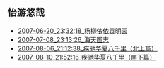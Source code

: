 ## 怡游悠哉
- [2007-06-20_23:32:18_杨柳依依袁明园](./2007-06-20_23:32:18_杨柳依依袁明园.md)
- [2007-07-08_23:13:26_海天图志](./2007-07-08_23:13:26_海天图志.md)
- [2007-08-06_21:12:38_疾驰华夏八千里（北上篇）](./2007-08-06_21:12:38_疾驰华夏八千里（北上篇）.md)
- [2007-08-10_21:52:16_疾驰华夏八千里（南下篇）](./2007-08-10_21:52:16_疾驰华夏八千里（南下篇）.md)
